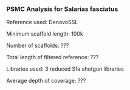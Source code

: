 ### PSMC Analysis for Salarias fasciatus

Reference used: DenovoSSL

Minimum scaffold length: 100k

Number of scaffolds: ???

Total length of filtered reference: ???

Libraries used: 3 reduced Sfa shotgun libraries

Average depth of coverage: ???
